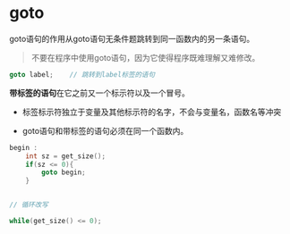 # goto

goto语句的作用从goto语句无条件题跳转到同一函数内的另一条语句。

> 不要在程序中使用goto语句，因为它使得程序既难理解又难修改。

```c
goto label;    // 跳转到label标签的语句
```

**带标签的语句**在它之前又一个标示符以及一个冒号。

- 标签标示符独立于变量及其他标示符的名字，不会与变量名，函数名等冲突

- goto语句和带标签的语句必须在同一个函数内。

```c++
begin : 
    int sz = get_size();
    if(sz <= 0){
        goto begin;
    }


// 循环改写

while(get_size() <= 0);
```


